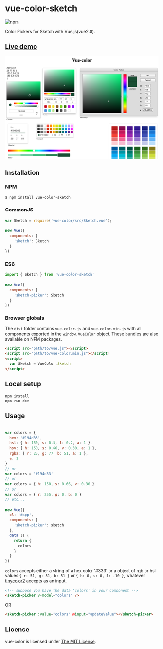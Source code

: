# vue-color-sketch

[![npm](https://img.shields.io/badge/npm-2.5.6-yellowgreen.svg)](https://www.npmjs.com/package/vue-color-sketch)

Color Pickers for Sketch with Vue.js(vue2.0).  

## [Live demo](https://flpvn.github.io/vue-color-sketch/)

![intro](./intro.png)

## Installation

### NPM
```bash
$ npm install vue-color-sketch
```

### CommonJS
```js
var Sketch = require('vue-color/src/Sketch.vue');

new Vue({
  components: {
    'sketch': Sketch
  }
})
```

### ES6
```js
import { Sketch } from 'vue-color-sketch'

new Vue({
  components: {
    'sketch-picker': Sketch
  }
})
```

### Browser globals
The `dist` folder contains `vue-color.js` and `vue-color.min.js` with all components exported in the <code>window.VueColor</code> object. These bundles are also available on NPM packages.

```html
<script src="path/to/vue.js"></script>
<script src="path/to/vue-color.min.js"></script>
<script>
  var Sketch = VueColor.Sketch
</script>
```

## Local setup

```
npm install
npm run dev
```

## Usage

```js

var colors = {
  hex: '#194d33',
  hsl: { h: 150, s: 0.5, l: 0.2, a: 1 },
  hsv: { h: 150, s: 0.66, v: 0.30, a: 1 },
  rgba: { r: 25, g: 77, b: 51, a: 1 },
  a: 1
}
// or
var colors = '#194d33'
// or 
var colors = { h: 150, s: 0.66, v: 0.30 }
// or 
var colors = { r: 255, g: 0, b: 0 }
// etc...

new Vue({
  el: '#app',
  components: {
    'sketch-picker': sketch
  },
  data () {
    return {
      colors
    }
  }
})

```

`colors` accepts either a string of a hex color '#333' or a object of rgb or hsl values `{ r: 51, g: 51, b: 51 }` or `{ h: 0, s: 0, l: .10 }`, whatever [tinycolor2](https://www.npmjs.com/package/tinycolor2) accepts as an input.

```html
<!-- suppose you have the data 'colors' in your component -->
<sketch-picker v-model="colors" />
```

OR

```html
<sketch-picker :value="colors" @input="updateValue"></sketch-picker>
```

## License

vue-color is licensed under [The MIT License](LICENSE).
